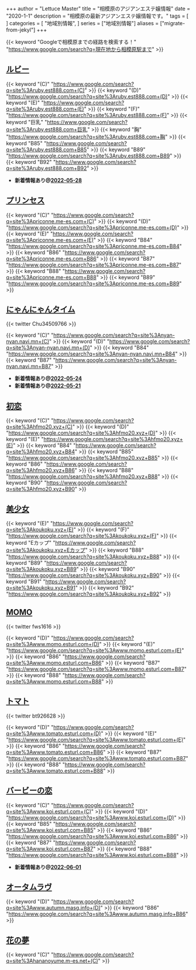 +++
author = "Lettuce Master"
title = "相模原のアジアンエステ嬢情報"
date = "2020-1-1"
description = "相模原の最新アジアンエステ嬢情報です。"
tags = [
]
categories = [
    "地域別情報",
]
series = ["地域別情報"]
aliases = ["migrate-from-jekyl"]
+++

{{< keyword "Googleで相模原までの経路を検索する！" "https://www.google.com/search?q=現在地から相模原駅まで" >}}

## [ルビー](http://ruby.est888.com/)
{{< keyword "(C)" "https://www.google.com/search?q=site%3Aruby.est888.com+(C)" >}} {{< keyword "(D)" "https://www.google.com/search?q=site%3Aruby.est888.com+(D)" >}} {{< keyword "(E)" "https://www.google.com/search?q=site%3Aruby.est888.com+(E)" >}} {{< keyword "(F)" "https://www.google.com/search?q=site%3Aruby.est888.com+(F)" >}} {{< keyword "巨乳" "https://www.google.com/search?q=site%3Aruby.est888.com+巨乳" >}} {{< keyword "胸" "https://www.google.com/search?q=site%3Aruby.est888.com+胸" >}} {{< keyword "B85" "https://www.google.com/search?q=site%3Aruby.est888.com+B85" >}} {{< keyword "B89" "https://www.google.com/search?q=site%3Aruby.est888.com+B89" >}} {{< keyword "B92" "https://www.google.com/search?q=site%3Aruby.est888.com+B92" >}} 

- **新着情報あり@[2022-05-28](/post/2022-05-28)**
## [プリンセス](http://priconne.me-es.com/)
{{< keyword "(C)" "https://www.google.com/search?q=site%3Apriconne.me-es.com+(C)" >}} {{< keyword "(D)" "https://www.google.com/search?q=site%3Apriconne.me-es.com+(D)" >}} {{< keyword "(E)" "https://www.google.com/search?q=site%3Apriconne.me-es.com+(E)" >}} {{< keyword "B84" "https://www.google.com/search?q=site%3Apriconne.me-es.com+B84" >}} {{< keyword "B86" "https://www.google.com/search?q=site%3Apriconne.me-es.com+B86" >}} {{< keyword "B87" "https://www.google.com/search?q=site%3Apriconne.me-es.com+B87" >}} {{< keyword "B88" "https://www.google.com/search?q=site%3Apriconne.me-es.com+B88" >}} {{< keyword "B89" "https://www.google.com/search?q=site%3Apriconne.me-es.com+B89" >}} 

## [にゃんにゃんタイム](https://nyan-nyan.navi.mn/)


{{< twitter Chu34509766 >}}

{{< keyword "(C)" "https://www.google.com/search?q=site%3Anyan-nyan.navi.mn+(C)" >}} {{< keyword "(D)" "https://www.google.com/search?q=site%3Anyan-nyan.navi.mn+(D)" >}} {{< keyword "B84" "https://www.google.com/search?q=site%3Anyan-nyan.navi.mn+B84" >}} {{< keyword "B87" "https://www.google.com/search?q=site%3Anyan-nyan.navi.mn+B87" >}} 

- **新着情報あり@[2022-05-24](/post/2022-05-24)**
- **新着情報あり@[2022-05-21](/post/2022-05-21)**
## [初恋](http://hfmo20.xyz/)
{{< keyword "(C)" "https://www.google.com/search?q=site%3Ahfmo20.xyz+(C)" >}} {{< keyword "(D)" "https://www.google.com/search?q=site%3Ahfmo20.xyz+(D)" >}} {{< keyword "(E)" "https://www.google.com/search?q=site%3Ahfmo20.xyz+(E)" >}} {{< keyword "B84" "https://www.google.com/search?q=site%3Ahfmo20.xyz+B84" >}} {{< keyword "B85" "https://www.google.com/search?q=site%3Ahfmo20.xyz+B85" >}} {{< keyword "B86" "https://www.google.com/search?q=site%3Ahfmo20.xyz+B86" >}} {{< keyword "B88" "https://www.google.com/search?q=site%3Ahfmo20.xyz+B88" >}} {{< keyword "B90" "https://www.google.com/search?q=site%3Ahfmo20.xyz+B90" >}} 

## [美少女](http://koukoku.xyz/shaonv/)
{{< keyword "(E)" "https://www.google.com/search?q=site%3Akoukoku.xyz+(E)" >}} {{< keyword "(F)" "https://www.google.com/search?q=site%3Akoukoku.xyz+(F)" >}} {{< keyword "Eカップ" "https://www.google.com/search?q=site%3Akoukoku.xyz+Eカップ" >}} {{< keyword "B88" "https://www.google.com/search?q=site%3Akoukoku.xyz+B88" >}} {{< keyword "B89" "https://www.google.com/search?q=site%3Akoukoku.xyz+B89" >}} {{< keyword "B90" "https://www.google.com/search?q=site%3Akoukoku.xyz+B90" >}} {{< keyword "B91" "https://www.google.com/search?q=site%3Akoukoku.xyz+B91" >}} {{< keyword "B92" "https://www.google.com/search?q=site%3Akoukoku.xyz+B92" >}} 

## [MOMO](http://www.momo.esturl.com/)


{{< twitter fws1616 >}}

{{< keyword "(D)" "https://www.google.com/search?q=site%3Awww.momo.esturl.com+(D)" >}} {{< keyword "(E)" "https://www.google.com/search?q=site%3Awww.momo.esturl.com+(E)" >}} {{< keyword "B86" "https://www.google.com/search?q=site%3Awww.momo.esturl.com+B86" >}} {{< keyword "B87" "https://www.google.com/search?q=site%3Awww.momo.esturl.com+B87" >}} {{< keyword "B88" "https://www.google.com/search?q=site%3Awww.momo.esturl.com+B88" >}} 

## [トマト](http://www.tomato.esturl.com/)


{{< twitter bt926628 >}}

{{< keyword "(D)" "https://www.google.com/search?q=site%3Awww.tomato.esturl.com+(D)" >}} {{< keyword "(E)" "https://www.google.com/search?q=site%3Awww.tomato.esturl.com+(E)" >}} {{< keyword "B86" "https://www.google.com/search?q=site%3Awww.tomato.esturl.com+B86" >}} {{< keyword "B87" "https://www.google.com/search?q=site%3Awww.tomato.esturl.com+B87" >}} {{< keyword "B88" "https://www.google.com/search?q=site%3Awww.tomato.esturl.com+B88" >}} 

## [バービーの恋](http://www.koi.esturl.com/)
{{< keyword "(C)" "https://www.google.com/search?q=site%3Awww.koi.esturl.com+(C)" >}} {{< keyword "(D)" "https://www.google.com/search?q=site%3Awww.koi.esturl.com+(D)" >}} {{< keyword "B85" "https://www.google.com/search?q=site%3Awww.koi.esturl.com+B85" >}} {{< keyword "B86" "https://www.google.com/search?q=site%3Awww.koi.esturl.com+B86" >}} {{< keyword "B87" "https://www.google.com/search?q=site%3Awww.koi.esturl.com+B87" >}} {{< keyword "B88" "https://www.google.com/search?q=site%3Awww.koi.esturl.com+B88" >}} 

- **新着情報あり@[2022-06-01](/post/2022-06-01)**
## [オータムラヴ](http://www.autumn.masg.info/)
{{< keyword "(D)" "https://www.google.com/search?q=site%3Awww.autumn.masg.info+(D)" >}} {{< keyword "B86" "https://www.google.com/search?q=site%3Awww.autumn.masg.info+B86" >}} 

## [花の夢](http://hananoyume.m-es.net/)
{{< keyword "(C)" "https://www.google.com/search?q=site%3Ahananoyume.m-es.net+(C)" >}} 

